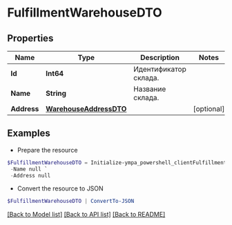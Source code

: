# FulfillmentWarehouseDTO
## Properties

Name | Type | Description | Notes
------------ | ------------- | ------------- | -------------
**Id** | **Int64** | Идентификатор склада. | 
**Name** | **String** | Название склада. | 
**Address** | [**WarehouseAddressDTO**](WarehouseAddressDTO.md) |  | [optional] 

## Examples

- Prepare the resource
```powershell
$FulfillmentWarehouseDTO = Initialize-ympa_powershell_clientFulfillmentWarehouseDTO  -Id null `
 -Name null `
 -Address null
```

- Convert the resource to JSON
```powershell
$FulfillmentWarehouseDTO | ConvertTo-JSON
```

[[Back to Model list]](../README.md#documentation-for-models) [[Back to API list]](../README.md#documentation-for-api-endpoints) [[Back to README]](../README.md)


